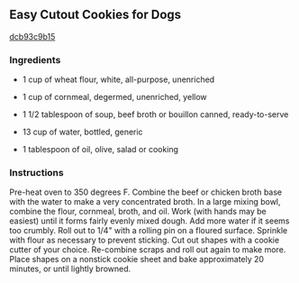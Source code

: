 ## Easy Cutout Cookies for Dogs

[dcb93c9b15](http://www.food.com/recipe/easy-cutout-cookies-for-dogs-511467)

### Ingredients

 - 1 cup of wheat flour, white, all-purpose, unenriched

 - 1 cup of cornmeal, degermed, unenriched, yellow

 - 1 1/2 tablespoon of soup, beef broth or bouillon canned, ready-to-serve

 - 13 cup of water, bottled, generic

 - 1 tablespoon of oil, olive, salad or cooking

### Instructions

Pre-heat oven to 350 degrees F. Combine the beef or chicken broth base with the water to make a very concentrated broth. In a large mixing bowl, combine the flour, cornmeal, broth, and oil. Work (with hands may be easiest) until it forms fairly evenly mixed dough. Add more water if it seems too crumbly. Roll out to 1/4" with a rolling pin on a floured surface. Sprinkle with flour as necessary to prevent sticking. Cut out shapes with a cookie cutter of your choice. Re-combine scraps and roll out again to make more. Place shapes on a nonstick cookie sheet and bake approximately 20 minutes, or until lightly browned.